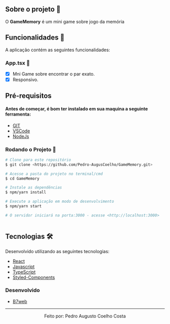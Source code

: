 ## Sobre o projeto 💬

O **GameMemory** é um mini game sobre jogo da memória

## Funcionalidades 🧠

A aplicação contém as seguintes funcionalidades:

### App.tsx 📕

- [x] Mni Game sobre encontrar o par exato.
- [x] Responsivo.

## Pré-requisitos
#### Antes de começar, é bom ter instalado em sua maquina a seguinte ferramenta:
- [GIT](https://git-scm.com/)
- [VSCode](https://code.visualstudio.com/)
- [NodeJs](https://nodejs.org/en/)

### Rodando o Projeto 📖

```bash
# Clone para este repositório
$ git clone <https://github.com/Pedro-AugusCoelho/GameMemory.git>

# Acesse a pasta do projeto no terminal/cmd
$ cd GameMemory

# Instale as dependências
$ npm/yarn install

# Execute a aplicação em modo de desenvolvimento
$ npm/yarn start

# O servidor iniciará na porta:3000 - acesse <http://localhost:3000>
 
```

## Tecnologias 🛠

Desenvolvido utilizando as seguintes tecnologias:

- [React](https://pt-br.reactjs.org/)
- [Javascript](https://www.javascript.com/)
- [TypeScript](https://www.typescriptlang.org/)
- [Styled-Components](https://styled-components.com/)

### Desenvolvido
- [B7web](https://b7web.com.br/)
****************

<p align="center">Feito por: Pedro Augusto Coelho Costa</p>
